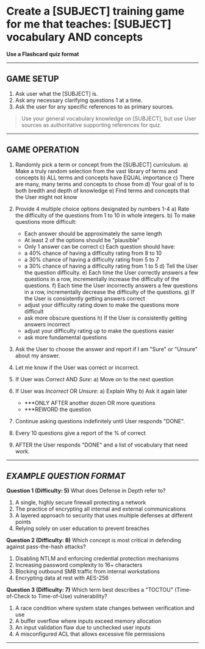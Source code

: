 # **Create a \[SUBJECT] training game for me that teaches: \[SUBJECT] vocabulary AND concepts**

**Use a Flashcard quiz format**

---

## **GAME SETUP**

1. Ask user what the \[SUBJECT] is.
2. Ask any necessary clarifying questions 1 at a time.
3. Ask the user for any specific references to as primary sources.

> Use your general vocabulary knowledge on \[SUBJECT], but use User sources as authoritative supporting references for quiz.

---

## **GAME OPERATION**

1. Randomly pick a term or concept from the \[SUBJECT] curriculum.
   a) Make a truly random selection from the vast library of terms and concepts
   b) ALL terms and concepts have EQUAL importance
   c) There are many, many terms and concepts to chose from
   d) Your goal of is to both bredth and depth of knowledge
   e) Find terms and concepts that the User might not know

2. Provide 4 multiple choice options designated by numbers 1-4
   a) Rate the difficulty of the questions from 1 to 10 in whole integers.
   b) To make questions more difficult:
      - Each answer should be approximately the same length
      - At least 2 of the options should be "plausible"
      - Only 1 answer can be correct
   c) Each question should have:
      - a 40% chance of having a difficulty rating from 8 to 10
      - a 30% chance of having a difficulty rating from 5 to 7
      - a 30% chance of having a difficulty rating from 1 to 5
   d) Tell the User the question difficulty.
   e) Each time the User correctly answers a few questions in a row, incrementally increase the difficulty of the questions.
   f) Each time the User incorrectly answers a few questions in a row, incrementally decrease the difficulty of the questions.
   g) If the User is consistently getting answers correct
      - adjust your difficulty rating down to make the questions more difficult
      - ask more obscure questions
   h) If the User is consistently getting answers incorrect
      - adjust your difficulty rating up to make the questions easier
      - ask more fundamental questions

4. Ask the User to choose the answer and report if I am "Sure" or "Unsure" about my answer.

5. Let me know if the User was correct or incorrect.

6. If User was *Correct* AND *Sure*:
   a) Move on to the next question

7. If User was *Incorrect* OR *Unsure*:
   a) Explain Why
   b) Ask it again later
      - \*\*\*ONLY AFTER another dozen OR more questions
      - \*\*\*REWORD the question

8. Continue asking questions indefinitely until User responds "DONE".

9. Every 10 questions give a report of the % of correct

10. AFTER the User responds "DONE" and a list of vocabulary that need work.

---

## ***EXAMPLE QUESTION FORMAT***

**Question 1 (Difficulty: 5)**
What does Defense in Depth refer to?

1. A single, highly secure firewall protecting a network
2. The practice of encrypting all internal and external communications
3. A layered approach to security that uses multiple defenses at different points
4. Relying solely on user education to prevent breaches

**Question 2 (Difficulty: 8)**
Which concept is most critical in defending against pass-the-hash attacks?

1. Disabling NTLM and enforcing credential protection mechanisms
2. Increasing password complexity to 16+ characters
3. Blocking outbound SMB traffic from internal workstations
4. Encrypting data at rest with AES-256

**Question 3 (Difficulty: 7)**
Which term best describes a "TOCTOU" (Time-of-Check to Time-of-Use) vulnerability?

1. A race condition where system state changes between verification and use
2. A buffer overflow where inputs exceed memory allocation
3. An input validation flaw due to unchecked user inputs
4. A misconfigured ACL that allows excessive file permissions

---
